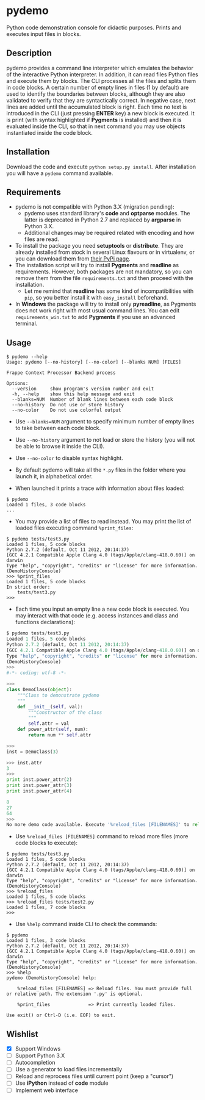 pydemo
======

Python code demonstration console for didactic purposes. Prints and executes input files in blocks.


Description
-----------

pydemo provides a command line interpreter which emulates the behavior of the interactive Python interpreter.
In addition, it can read files Python files and execute them by blocks. The CLI processes all the files and splits them in code blocks.
A certain number of empty lines in files (1 by default) are used to identify the boundaries between blocks, although they are also validated to verify that they are syntactically correct. In negative case, next lines are added until the accumulated block is right. 
Each time no text is introduced in the CLI (just pressing **ENTER** key) a new block is executed. It is print (with syntax highlighted if **Pygments** is installed) and then it is evaluated inside the CLI, so that in next command you may use objects instantiated inside the code block.


Installation
------------

Download the code and execute `python setup.py install`. After installation you will have a `pydemo` command available.


Requirements
------------

* pydemo is not compatible with Python 3.X (migration pending):
  * pydemo uses standard library's **code** and **optparse** modules. The latter is deprecated in Python 2.7 and replaced by **argparse** in Python 3.X.
  * Additional changes may be required related with encoding and how files are read. 
* To install the package you need **setuptools** or **distribute**. They are already installed from stock in several Linux flavours or in virtualenv, or you can download them from [their PyPi page](https://pypi.python.org/pypi/setuptools#downloads).
* The installation script will try to install **Pygments** and **readline** as requirements. However, both packages are not mandatory, so you can remove them from the file `requirements.txt` and then proceed with the installation.
  * Let me remind that **readline** has some kind of incompatibilities with `pip`, so you better install it with `easy_install` beforehand.
* In **Windows** the package will try to install only **pyreadline**, as Pygments does not work right with most usual command lines. You can edit `requirements_win.txt` to add **Pygments** if you use an advanced terminal. 


Usage
-----
```
$ pydemo --help
Usage: pydemo [--no-history] [--no-color] [--blanks NUM] [FILES]

Frappe Context Processor Backend process

Options:
  --version     show program's version number and exit
  -h, --help    show this help message and exit
  --blanks=NUM  Number of blank lines between each code block
  --no-history  Do not use or store history
  --no-color    Do not use colorful output
```

* Use `--blanks=NUM` argument to specify minimum number of empty lines to take between each code block.
* Use `--no-history` argument to not load or store the history (you will not be able to browse it inside the CLI).
* Use `--no-color` to disable syntax highlight.

* By default pydemo will take all the `*.py` files in the folder where you launch it, in alphabetical order.
* When launched it prints a trace with information about files loaded:

```
$ pydemo
Loaded 1 files, 3 code blocks
...
```

* You may provide a list of files to read instead. You may print the list of loaded files executing command `%print_files`:

```
$ pydemo tests/test3.py
Loaded 1 files, 5 code blocks
Python 2.7.2 (default, Oct 11 2012, 20:14:37)
[GCC 4.2.1 Compatible Apple Clang 4.0 (tags/Apple/clang-418.0.60)] on darwin
Type "help", "copyright", "credits" or "license" for more information.
(DemoHistoryConsole)
>>> %print_files
Loaded 1 files, 5 code blocks
In strict order:
    tests/test3.py
>>>
```

* Each time you input an empty line a new code block is executed. You may interact with that code (e.g. access instances and class and functions declarations):

```python
$ pydemo tests/test3.py
Loaded 1 files, 5 code blocks
Python 2.7.2 (default, Oct 11 2012, 20:14:37)
[GCC 4.2.1 Compatible Apple Clang 4.0 (tags/Apple/clang-418.0.60)] on darwin
Type "help", "copyright", "credits" or "license" for more information.
(DemoHistoryConsole)
>>>
#-*- coding: utf-8 -*-

>>>
class DemoClass(object):
    """Class to demonstrate pydemo
    """
    def __init__(self, val):
        """Constructor of the class
        """
        self.attr = val
    def power_attr(self, num):
        return num ** self.attr

>>>
inst = DemoClass(3)

>>> inst.attr
3
>>>
print inst.power_attr(2)
print inst.power_attr(3)
print inst.power_attr(4)

8
27
64
>>>
No more demo code available. Execute '%reload_files [FILENAMES]' to reload
```

* Use `%reload_files [FILENAMES]` command to reload more files (more code blocks to execute):

```
$ pydemo tests/test3.py
Loaded 1 files, 5 code blocks
Python 2.7.2 (default, Oct 11 2012, 20:14:37)
[GCC 4.2.1 Compatible Apple Clang 4.0 (tags/Apple/clang-418.0.60)] on darwin
Type "help", "copyright", "credits" or "license" for more information.
(DemoHistoryConsole)
>>> %reload_files
Loaded 1 files, 5 code blocks
>>> %reload_files tests/test2.py
Loaded 1 files, 7 code blocks
>>>
```

* Use `%help` command inside CLI to check the commands:

```
$ pydemo
Loaded 1 files, 3 code blocks
Python 2.7.2 (default, Oct 11 2012, 20:14:37)
[GCC 4.2.1 Compatible Apple Clang 4.0 (tags/Apple/clang-418.0.60)] on darwin
Type "help", "copyright", "credits" or "license" for more information.
(DemoHistoryConsole)
>>> %help
pydemo (DemoHistoryConsole) help:

    %reload_files [FILENAMES] => Reload files. You must provide full or relative path. The extension '.py' is optional.

    %print_files              => Print currently loaded files.

Use exit() or Ctrl-D (i.e. EOF) to exit.
```

Wishlist
--------
* [x] Support Windows
* [ ] Support Python 3.X
* [ ] Autocompletion
* [ ] Use a generator to load files incrementally
* [ ] Reload and reprocess files until current point (keep a "cursor")
* [ ] Use **iPython** instead of **code** module
* [ ] Implement web interface
